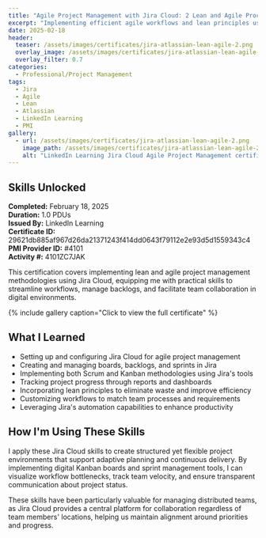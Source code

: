 ```yaml
---
title: "Agile Project Management with Jira Cloud: 2 Lean and Agile Processes"
excerpt: "Implementing efficient agile workflows and lean principles using Jira Cloud's powerful toolset"
date: 2025-02-18
header:
  teaser: /assets/images/certificates/jira-atlassian-lean-agile-2.png
  overlay_image: /assets/images/certificates/jira-atlassian-lean-agile-2.png
  overlay_filter: 0.7
categories:
  - Professional/Project Management
tags:
  - Jira
  - Agile
  - Lean
  - Atlassian
  - LinkedIn Learning
  - PMI
gallery:
  - url: /assets/images/certificates/jira-atlassian-lean-agile-2.png
    image_path: /assets/images/certificates/jira-atlassian-lean-agile-2.png
    alt: "LinkedIn Learning Jira Cloud Agile Project Management certification"
---
```


## Skills Unlocked

**Completed:** February 18, 2025  
**Duration:** 1.0 PDUs  
**Issued By:** LinkedIn Learning  
**Certificate ID:** 29621db885af967d26da21371243f414dd0643f79112e2e93d5d1559343c4  
**PMI Provider ID:** #4101  
**Activity #:** 4101ZC7JAK

This certification covers implementing lean and agile project management methodologies using Jira Cloud, equipping me with practical skills to streamline workflows, manage backlogs, and facilitate team collaboration in digital environments.

{% include gallery caption="Click to view the full certificate" %}

## What I Learned

* Setting up and configuring Jira Cloud for agile project management
* Creating and managing boards, backlogs, and sprints in Jira
* Implementing both Scrum and Kanban methodologies using Jira's tools
* Tracking project progress through reports and dashboards
* Incorporating lean principles to eliminate waste and improve efficiency
* Customizing workflows to match team processes and requirements
* Leveraging Jira's automation capabilities to enhance productivity

## How I'm Using These Skills

I apply these Jira Cloud skills to create structured yet flexible project environments that support adaptive planning and continuous delivery. By implementing digital Kanban boards and sprint management tools, I can visualize workflow bottlenecks, track team velocity, and ensure transparent communication about project status.

These skills have been particularly valuable for managing distributed teams, as Jira Cloud provides a central platform for collaboration regardless of team members' locations, helping us maintain alignment around priorities and progress.